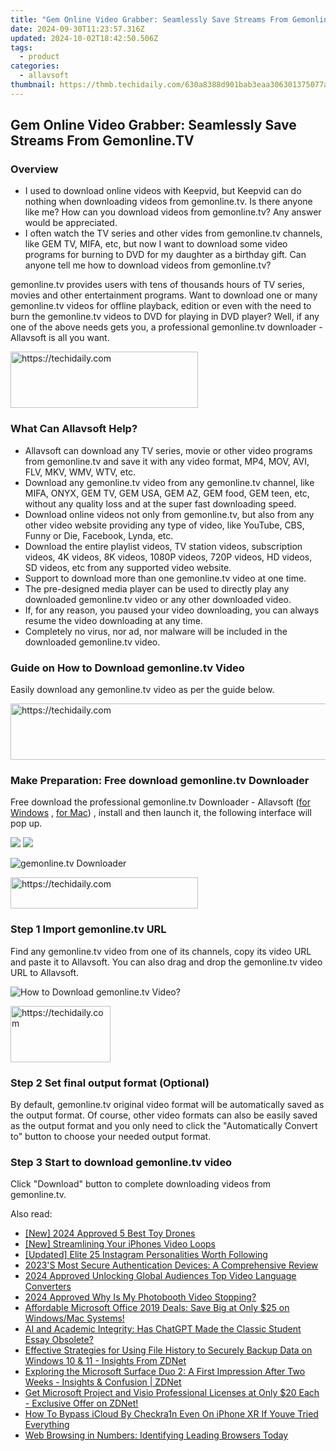 ```yaml
---
title: "Gem Online Video Grabber: Seamlessly Save Streams From Gemonline.TV"
date: 2024-09-30T11:23:57.316Z
updated: 2024-10-02T18:42:50.506Z
tags:
  - product
categories:
  - allavsoft
thumbnail: https://thmb.techidaily.com/630a8388d901bab3eaa306301375077a09bba0fad910c1b95be6f3289c48d0ae.jpg
---
```


## Gem Online Video Grabber: Seamlessly Save Streams From Gemonline.TV

### Overview

* I used to download online videos with Keepvid, but Keepvid can do nothing when downloading videos from gemonline.tv. Is there anyone like me? How can you download videos from gemonline.tv? Any answer would be appreciated.
* I often watch the TV series and other vides from gemonline.tv channels, like GEM TV, MIFA, etc, but now I want to download some video programs for burning to DVD for my daughter as a birthday gift. Can anyone tell me how to download videos from gemonline.tv?

gemonline.tv provides users with tens of thousands hours of TV series, movies and other entertainment programs. Want to download one or many gemonline.tv videos for offline playback, edition or even with the need to burn the gemonline.tv videos to DVD for playing in DVD player? Well, if any one of the above needs gets you, a professional gemonline.tv downloader - Allavsoft is all you want.

<!-- affiliate ads begin -->
<a href="https://aligracehair.sjv.io/c/5597632/1883998/19272" target="_top" id="1883998">
  <img src="//a.impactradius-go.com/display-ad/19272-1883998" border="0" alt="https://techidaily.com" width="300" height="90"/>
</a>
<img height="0" width="0" src="https://aligracehair.sjv.io/i/5597632/1883998/19272" style="position:absolute;visibility:hidden;" border="0" />
<!-- affiliate ads end -->

### What Can Allavsoft Help?

* Allavsoft can download any TV series, movie or other video programs from gemonline.tv and save it with any video format, MP4, MOV, AVI, FLV, MKV, WMV, WTV, etc.
* Download any gemonline.tv video from any gemonline.tv channel, like MIFA, ONYX, GEM TV, GEM USA, GEM AZ, GEM food, GEM teen, etc, without any quality loss and at the super fast downloading speed.
* Download online videos not only from gemonline.tv, but also from any other video website providing any type of video, like YouTube, CBS, Funny or Die, Facebook, Lynda, etc.
* Download the entire playlist videos, TV station videos, subscription videos, 4K videos, 8K videos, 1080P videos, 720P videos, HD videos, SD videos, etc from any supported video website.
* Support to download more than one gemonline.tv video at one time.
* The pre-designed media player can be used to directly play any downloaded gemonline.tv video or any other downloaded video.
* If, for any reason, you paused your video downloading, you can always resume the video downloading at any time.
* Completely no virus, nor ad, nor malware will be included in the downloaded gemonline.tv video.

### Guide on How to Download gemonline.tv Video

Easily download any gemonline.tv video as per the guide below.

<!-- affiliate ads begin -->
<a href="https://ephamedtechinc.pxf.io/c/5597632/2130530/26400" target="_top" id="2130530">
  <img src="//a.impactradius-go.com/display-ad/26400-2130530" border="0" alt="https://techidaily.com" width="728" height="90"/>
</a>
<img height="0" width="0" src="https://ephamedtechinc.pxf.io/i/5597632/2130530/26400" style="position:absolute;visibility:hidden;" border="0" />
<!-- affiliate ads end -->

### Make Preparation: Free download gemonline.tv Downloader

Free download the professional gemonline.tv Downloader - Allavsoft ([for Windows](https://tools.techidaily.com/allavsoft/products/) , [for Mac](https://tools.techidaily.com/allavsoft/products/)) , install and then launch it, the following interface will pop up.

[![](https://www.allavsoft.com/how-to/../images/how-to/free-download-win.jpg)](https://tools.techidaily.com/allavsoft/products/) [![](https://www.allavsoft.com/how-to/../images/how-to/free-download-mac.jpg)](https://tools.techidaily.com/allavsoft/products/)

![gemonline.tv Downloader](https://www.allavsoft.com/how-to/../images/allavsoft/screen-shot-600.jpg)

<!-- affiliate ads begin -->
<a href="https://25home.pxf.io/c/5597632/2148642/16836" target="_top" id="2148642">
  <img src="//a.impactradius-go.com/display-ad/16836-2148642" border="0" alt="https://techidaily.com" width="300" height="50"/>
</a>
<img height="0" width="0" src="https://25home.pxf.io/i/5597632/2148642/16836" style="position:absolute;visibility:hidden;" border="0" />
<!-- affiliate ads end -->

### Step 1 Import gemonline.tv URL

Find any gemonline.tv video from one of its channels, copy its video URL and paste it to Allavsoft. You can also drag and drop the gemonline.tv video URL to Allavsoft.

![How to Download gemonline.tv Video?](https://www.allavsoft.com/how-to/../images/how-to/download-rtmp-video/download-rtmp-video.jpg)

<!-- affiliate ads begin -->
<a href="https://malaysia-healthcare-travel-council.pxf.io/c/5597632/1576477/17382" target="_top" id="1576477">
  <img src="//a.impactradius-go.com/display-ad/17382-1576477" border="0" alt="https://techidaily.com" width="160" height="90"/>
</a>
<img height="0" width="0" src="https://malaysia-healthcare-travel-council.pxf.io/i/5597632/1576477/17382" style="position:absolute;visibility:hidden;" border="0" />
<!-- affiliate ads end -->

### Step 2 Set final output format (Optional)

By default, gemonline.tv original video format will be automatically saved as the output format. Of course, other video formats can also be easily saved as the output format and you only need to click the "Automatically Convert to" button to choose your needed output format.

### Step 3 Start to download gemonline.tv video

Click "Download" button to complete downloading videos from gemonline.tv.

<ins class="adsbygoogle"
     style="display:block"
     data-ad-format="autorelaxed"
     data-ad-client="ca-pub-7571918770474297"
     data-ad-slot="1223367746"></ins>

<ins class="adsbygoogle"
     style="display:block"
     data-ad-client="ca-pub-7571918770474297"
     data-ad-slot="8358498916"
     data-ad-format="auto"
     data-full-width-responsive="true"></ins>

<span class="atpl-alsoreadstyle">Also read:</span>
<div><ul>
<li><a href="https://article-knowledge.techidaily.com/new-2024-approved-5-best-toy-drones/"><u>[New] 2024 Approved 5 Best Toy Drones</u></a></li>
<li><a href="https://youtube-web.techidaily.com/treamlining-your-iphones-video-loops/"><u>[New] Streamlining Your iPhones Video Loops</u></a></li>
<li><a href="https://instagram-video-files.techidaily.com/updated-elite-25-instagram-personalities-worth-following/"><u>[Updated] Elite 25 Instagram Personalities Worth Following</u></a></li>
<li><a href="https://buynow-marvelous.techidaily.com/2023s-most-secure-authentication-devices-a-comprehensive-review/"><u>2023'S Most Secure Authentication Devices: A Comprehensive Review</u></a></li>
<li><a href="https://ai-video-translation.techidaily.com/2024-approved-unlocking-global-audiences-top-video-language-converters/"><u>2024 Approved Unlocking Global Audiences Top Video Language Converters</u></a></li>
<li><a href="https://fox-http.techidaily.com/2024-approved-why-is-my-photobooth-video-stopping/"><u>2024 Approved Why Is My Photobooth Video Stopping?</u></a></li>
<li><a href="https://win-tricks.techidaily.com/affordable-microsoft-office-2019-deals-save-big-at-only-25-on-windowsmac-systems/"><u>Affordable Microsoft Office 2019 Deals: Save Big at Only $25 on Windows/Mac Systems!</u></a></li>
<li><a href="https://tech-hub.techidaily.com/ai-and-academic-integrity-has-chatgpt-made-the-classic-student-essay-obsolete/"><u>AI and Academic Integrity: Has ChatGPT Made the Classic Student Essay Obsolete?</u></a></li>
<li><a href="https://win-tricks.techidaily.com/effective-strategies-for-using-file-history-to-securely-backup-data-on-windows-10-and-11-insights-from-zdnet/"><u>Effective Strategies for Using File History to Securely Backup Data on Windows 10 & 11 - Insights From ZDNet</u></a></li>
<li><a href="https://win-tricks.techidaily.com/exploring-the-microsoft-surface-duo-2-a-first-impression-after-two-weeks-insights-and-confusion-zdnet/"><u>Exploring the Microsoft Surface Duo 2: A First Impression After Two Weeks - Insights & Confusion | ZDNet</u></a></li>
<li><a href="https://win-tricks.techidaily.com/get-microsoft-project-and-visio-professional-licenses-at-only-20-each-exclusive-offer-on-zdnet/"><u>Get Microsoft Project and Visio Professional Licenses at Only $20 Each - Exclusive Offer on ZDNet!</u></a></li>
<li><a href="https://activate-lock.techidaily.com/how-to-bypass-icloud-by-checkra1n-even-on-iphone-xr-if-youve-tried-everything-by-drfone-ios/"><u>How To Bypass iCloud By Checkra1n Even On iPhone XR If Youve Tried Everything</u></a></li>
<li><a href="https://win-tricks.techidaily.com/web-browsing-in-numbers-identifying-leading-browsers-today/"><u>Web Browsing in Numbers: Identifying Leading Browsers Today</u></a></li>
</ul></div>

